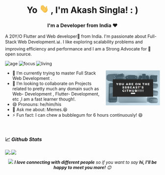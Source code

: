 <h1 align="center">Yo <img src="https://raw.githubusercontent.com/ABSphreak/ABSphreak/master/gifs/Hi.gif" width="30px"> , I'm Akash Singla! : ) </h1>

<h3 align="center">I'm a Developer from India ❤</h3>
  
A 20Y/O Flutter and Web developer🎯 from India. I'm passionate about Full-Stack Web Development.:bar_chart:. I like exploring scalability problems and improving efficiency and performance and I am a Strong Advocate for 📜 open source. 


![age](https://img.shields.io/badge/age-19-blue)
![focus](https://img.shields.io/badge/focus-FullStack-brightgreen)
![living](https://img.shields.io/badge/living-Bathinda-3c9)

<img width="35%" align="right" alt="Github Image" src="https://raw.githubusercontent.com/ssbeast/ssbeast/master/cover.png" />

- 🌱 I’m currently trying to master Full Stack Web Development .
- 👯 I’m looking to collaborate on Projects related to pretty much any domain such as Web- Development , Flutter- Development, etc ,I am a fast learner though!.
- 😄 Pronouns: he/him/his
- 💬 Ask me about: Memes.😆
- ⚡ Fun fact: I can chew a bubblegum for 6 hours continuously! 😄 
<br />


### 📈 *Github Stats*
<div float= "left">
<a href="https://github.com/akashsingla786">
<img width="45%" align="center" src="https://github-readme-stats.vercel.app/api?username=akashsingla786&layout=compact&show_icons=true&include_all_commits=true&theme=blue-green&count_private=true">
  </a>
<a href="https://github.com/remcohalman/github-readme-stats">
<img width="45%" align="center" src="https://github-readme-streak-stats.herokuapp.com/?user=akashsingla786&layout=compact&theme=radical&custom_title=streak-stats-ty&hide_border=false&layout=compact" />
  </a>
</div>



<p align="center">
  <img src="https://media.giphy.com/media/LnQjpWaON8nhr21vNW/giphy.gif" width="60"> <em><b>I love connecting with different people</b> so if you want to say <b>hi, I'll be happy to meet you more!</b> 😊</em>
